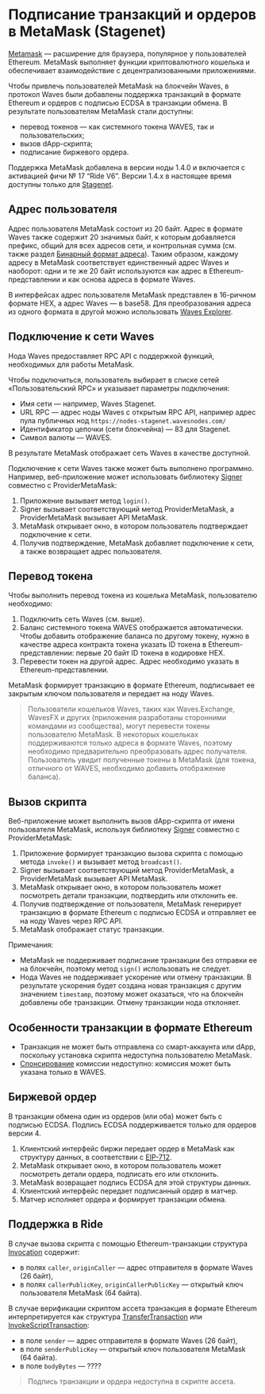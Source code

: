 # Подписание транзакций и ордеров в MetaMask (Stagenet)

[Metamask](https://metamask.io/) — расширение для браузера, популярное у пользователей Ethereum. MetaMask выполняет функции криптовалютного кошелька и обеспечивает взаимодействие с децентрализованными приложениями.

Чтобы привлечь пользователей MetaMask на блокчейн Waves, в протокол Waves были добавлены поддержка транзакций в формате Ethereum и ордеров с подписью ECDSA в транзакции обмена. В результате пользователям MetaMask стали доступны:
* перевод токенов — как системного токена WAVES, так и пользовательских;
* вызов dApp-скрипта;
* подписание биржевого ордера.

Поддержка MetaMask добавлена в версии ноды 1.4.0 и включается с активацией фичи №&nbsp;17 “Ride V6”. Версии 1.4.x в настоящее время доступны только для [Stagenet](/ru/blockchain/blockchain-network/).

## Адрес пользователя

Адрес пользователя MetaMask состоит из 20 байт. Адрес в формате Waves также содержит 20 значимых байт, к которым добавляется префикс, общий для всех адресов сети, и контрольная сумма (см. также раздел [Бинарный формат адреса](/ru/blockchain/binary-format/address-binary-format)). Таким образом, каждому адресу в MetaMask соответствует единственный адрес Waves и наоборот: одни и те же 20 байт используются как адрес в Ethereum-представлении и как основа адреса в формате Waves.

В интерфейсах адрес пользователя MetaMask представлен в 16-ричном формате HEX, а адрес Waves — в base58. Для преобразования адреса из одного формата в другой можно использовать [Waves Explorer](/ru/ecosystem/waves-explorer/).

## Подключение к сети Waves

Нода Waves предоставляет RPC API с поддержкой функций, необходимых для работы MetaMask.

Чтобы подключиться, пользователь выбирает в списке сетей «Пользовательский RPC» и указывает параметры подключения:
* Имя сети — например, Waves Stagenet.
* URL RPC — адрес ноды Waves с открытым RPC API, например адрес пула публичных нод `https://nodes-stagenet.wavesnodes.com/`
* Идентификатор цепочки (сети блокчейна) — 83 для Stagenet.
* Символ валюты — WAVES.

В результате MetaMask отображает сеть Waves в качестве доступной.

Подключение к сети Waves также может быть выполнено программно. Например, веб-приложение может использовать библиотеку [Signer](/ru/building-apps/waves-api-and-sdk/client-libraries/signer) совместно с ProviderMetaMask: 
1. Приложение вызывает метод `login()`.
2. Signer вызывает соответствующий метод ProviderMetaMask, а ProviderMetaMask вызывает API MetaMask.
3. MetaMask открывает окно, в котором пользователь подтверждает подключение к сети.
4. Получив подтверждение, MetaMask добавляет подключение к сети, а также возвращает адрес пользователя.

## Перевод токена

Чтобы выполнить перевод токена из кошелька MetaMask, пользователю необходимо:

1. Подключить сеть Waves (см. выше).
2. Баланс системного токена WAVES отображается автоматически. Чтобы добавить отображение баланса по другому токену, нужно в качестве адреса контракта токена указать ID токена в Ethereum-представлении: первые 20 байт ID токена в кодировке HEX.
3. Перевести токен на другой адрес. Адрес необходимо указать в Ethereum-представлении.

MetaMask формирует транзакцию в формате Ethereum, подписывает ее закрытым ключом пользователя и передает на ноду Waves.

> Пользователи кошельков Waves, таких как Waves.Exchange, WavesFX и других (приложения разработаны сторонними командами из сообщества), могут перевести токены пользователю MetaMask. В некоторых кошельках поддерживаются только адреса в формате Waves, поэтому необходимо предварительно преобразовать адрес получателя. Пользователь увидит полученные токены в MetaMask (для токена, отличного от WAVES, необходимо добавить отображение баланса).

## Вызов скрипта

Веб-приложение может выполнить вызов dApp-скрипта от имени пользователя MetaMask, используя библиотеку [Signer](/ru/building-apps/waves-api-and-sdk/client-libraries/signer) совместно с ProviderMetaMask:

1. Приложение формирует транзакцию вызова скрипта c помощью метода `invoke()` и вызывает метод `broadcast()`.
2. Signer вызывает соответствующий метод ProviderMetaMask, а ProviderMetaMask вызывает API MetaMask.
3. MetaMask открывает окно, в котором пользователь может посмотреть детали транзакции, подтвердить или отклонить ее.
4. Получив подтверждение от пользователя, MetaMask генерирует транзакцию в формате Ethereum c подписью ECDSA и отправляет ее на ноду Waves через RPC API.
5. MetaMask отображает статус транзакции.

Примечания:
- MetaMask не поддерживает подписание транзакции без отправки ее на блокчейн, поэтому метод `sign()` использовать не следует.
- Нода Waves не поддерживает ускорение или отмену транзакции. В результате ускорения будет создана новая транзакция с другим значением `timestamp`, поэтому может оказаться, что на блокчейн добавлены обе транзакции. Отмену транзакции нода отклоняет.

## Особенности транзакции в формате Ethereum

* Транзакция не может быть отправлена со смарт-аккаунта или dApp, поскольку установка скрипта недоступна пользователю MetaMask.
* [Cпонсирование](/ru/blockchain/waves-protocol/sponsored-fee) комиссии недоступно: комиссия может быть указана только в WAVES.

## Биржевой ордер

В транзакции обмена один из ордеров (или оба) может быть с подписью ECDSA. Подпись ECDSA поддерживается только для ордеров версии 4.

1. Клиентский интерфейс биржи передает ордер в MetaMask как структуру данных, в соответствии с [EIP-712](https://eips.ethereum.org/EIPS/eip-712).
2. MetaMask открывает окно, в котором пользователь может посмотреть детали ордера, подписать его или отклонить.
3. MetaMask возвращает подпись ECDSA для этой структуры данных.
4. Клиентский интерфейс передает подписанный ордер в матчер.
5. Матчер исполняет ордера и формирует транзакции обмена.

## Поддержка в Ride

В случае вызова скрипта с помощью Ethereum-транзакции структура [Invocation](/ru/ride/structures/common-structures/invocation) содержит:
- в полях `caller`, `originCaller` — адрес отправителя в формате Waves (26 байт),
- в полях `callerPublicKey`, `originCallerPublicKey` — открытый ключ пользователя MetaMask (64 байта).

В случае верификации скриптом ассета транзакция в формате Ethereum интерпретируется как структура [TransferTransaction](/ru/ride/structures/transaction-structures/transfer-transaction) или [InvokeScriptTransaction](/ru/ride/structures/transaction-structures/invoke-script-transaction):
- в поле `sender` — адрес отправителя в формате Waves (26 байт),
- в поле `senderPublicKey` — открытый ключ пользователя MetaMask (64 байта).
- в поле `bodyBytes` — ????

> Подпись транзакции и ордера недоступна в скрипте ассета.
